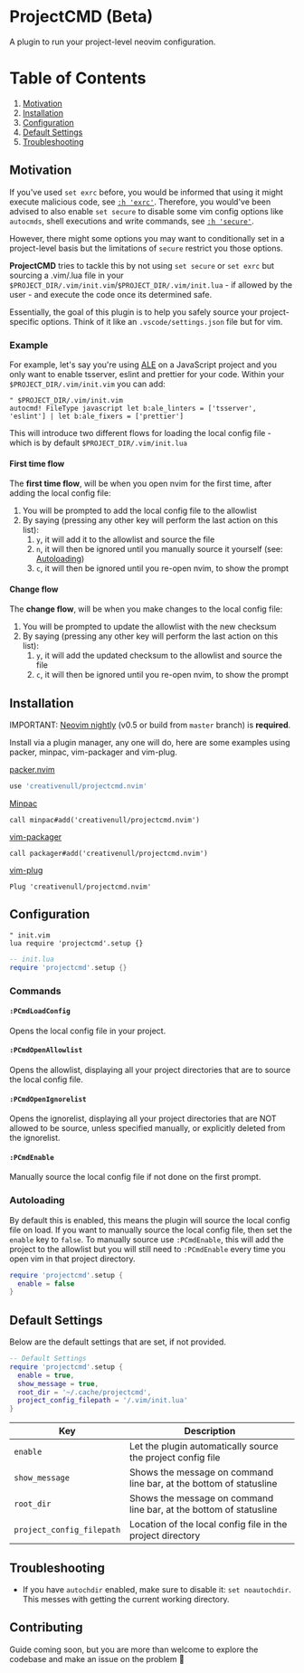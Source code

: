 # ProjectCMD (Beta)

A plugin to run your project-level neovim configuration.

# Table of Contents

1. [Motivation](#motivation)
2. [Installation](#installation)
3. [Configuration](#configuration)
4. [Default Settings](#default-settings)
5. [Troubleshooting](#troubleshooting)

## Motivation

If you've used `set exrc` before, you would be informed that using it might execute malicious code, see
[`:h 'exrc'`][vim-exrc]. Therefore, you would've been advised to also enable `set secure` to disable some vim config
options like `autocmds`, shell executions and write commands, see [`:h 'secure'`][vim-secure].

However, there might some options you may want to conditionally set in a project-level basis but the limitations of
`secure` restrict you those options.

__ProjectCMD__ tries to tackle this by not using `set secure` or `set exrc` but sourcing a .vim/.lua file in
your `$PROJECT_DIR/.vim/init.vim`/`$PROJECT_DIR/.vim/init.lua` - if allowed by the user - and execute the code once its
determined safe.

Essentially, the goal of this plugin is to help you safely source your project-specific options. Think of it like an
`.vscode/settings.json` file but for vim.

### Example

For example, let's say you're using [ALE][ale-plugin] on a JavaScript project and you only want to enable tsserver,
eslint and prettier for your code. Within your `$PROJECT_DIR/.vim/init.vim` you can add:

```vim
" $PROJECT_DIR/.vim/init.vim
autocmd! FileType javascript let b:ale_linters = ['tsserver', 'eslint'] | let b:ale_fixers = ['prettier']
```

This will introduce two different flows for loading the local config file - which is by default
`$PROJECT_DIR/.vim/init.lua`

#### First time flow

The __first time flow__, will be when you open nvim for the first time, after adding the local config file:

1. You will be prompted to add the local config file to the allowlist
2. By saying (pressing any other key will perform the last action on this list):
    1. `y`, it will add it to the allowlist and source the file
    2. `n`, it will then be ignored until you manually source it yourself (see: [Autoloading](#autoloading))
    3. `c`, it will then be ignored until you re-open nvim, to show the prompt

#### Change flow

The __change flow__, will be when you make changes to the local config file:

1. You will be prompted to update the allowlist with the new checksum
2. By saying (pressing any other key will perform the last action on this list):
    1. `y`, it will add the updated checksum to the allowlist and source the file
    2. `c`, it will then be ignored until you re-open nvim, to show the prompt

## Installation

IMPORTANT: [Neovim nightly][nightly] (v0.5 or build from `master` branch) is __required__.

Install via a plugin manager, any one will do, here are some examples using packer, minpac, vim-packager and vim-plug.

[packer.nvim][packer]

```lua
use 'creativenull/projectcmd.nvim'
```

[Minpac][minpac]

```vim
call minpac#add('creativenull/projectcmd.nvim')
```

[vim-packager][vim-packager]

```vim
call packager#add('creativenull/projectcmd.nvim')
```

[vim-plug][vim-plug]

```vim
Plug 'creativenull/projectcmd.nvim'
```

## Configuration

```vim
" init.vim
lua require 'projectcmd'.setup {}
```

```lua
-- init.lua
require 'projectcmd'.setup {}
```

### Commands

#### `:PCmdLoadConfig`

Opens the local config file in your project.

#### `:PCmdOpenAllowlist`

Opens the allowlist, displaying all your project directories that are to source the local config file.

#### `:PCmdOpenIgnorelist`

Opens the ignorelist, displaying all your project directories that are NOT allowed to be source, unless specified
manually, or explicitly deleted from the ignorelist.

#### `:PCmdEnable`

Manually source the local config file if not done on the first prompt.

### Autoloading

By default this is enabled, this means the plugin will source the local config file on load. If you want to manually source the
local config file, then set the `enable` key to `false`. To manually source use `:PCmdEnable`, this will add the project
to the allowlist but you will still need to `:PCmdEnable` every time you open vim in that project directory.

```lua
require 'projectcmd'.setup {
  enable = false
}
```

## Default Settings

Below are the default settings that are set, if not provided.

```lua
-- Default Settings
require 'projectcmd'.setup {
  enable = true,
  show_message = true,
  root_dir = '~/.cache/projectcmd',
  project_config_filepath = '/.vim/init.lua'
}
```

Key | Description
----|------------
`enable` | Let the plugin automatically source the project config file
`show_message` | Shows the message on command line bar, at the bottom of statusline
`root_dir` | Shows the message on command line bar, at the bottom of statusline
`project_config_filepath` | Location of the local config file in the project directory

## Troubleshooting

+ If you have `autochdir` enabled, make sure to disable it: `set noautochdir`. This messes with getting the current
working directory.

## Contributing

Guide coming soon, but you are more than welcome to explore the codebase and make an issue on the problem 🙂

[nightly]: https://github.com/neovim/neovim/releases/tag/nightly
[packer]: https://github.com/wbthomason/packer.nvim
[minpac]: https://github.com/k-takata/minpac
[vim-packager]: https://github.com/kristijanhusak/vim-packager
[vim-plug]: https://github.com/junegunn/vim-plug
[ale-plugin]: https://github.com/dense-analysis/ale
[vim-exrc]: https://vimhelp.org/options.txt.html#'exrc'
[vim-secure]: https://vimhelp.org/options.txt.html#'secure'

[v2]: https://github.com/creativenull/projectcmd.nvim/tree/v2
